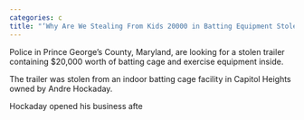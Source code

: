 ```yaml
---
categories: c
title: "‘Why Are We Stealing From Kids 20000 in Batting Equipment Stolen From Small Business Owner in Maryland"
---
```


Police in Prince George&#8217;s County, Maryland, are looking for a stolen trailer containing $20,000 worth of batting cage and exercise equipment inside.



The trailer was stolen from an indoor batting cage facility in Capitol Heights owned by Andre Hockaday. 



Hockaday opened his business afte
